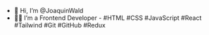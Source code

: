 - 👋 Hi, I’m @JoaquinWald
- 👨‍💻 I’m a Frontend Developer - #HTML #CSS #JavaScript #React #Tailwind #Git #GitHub #Redux

<!---
JoaquinWald/JoaquinWald is a ✨ special ✨ repository because its `README.md` (this file) appears on your GitHub profile.
You can click the Preview link to take a look at your changes.
--->
